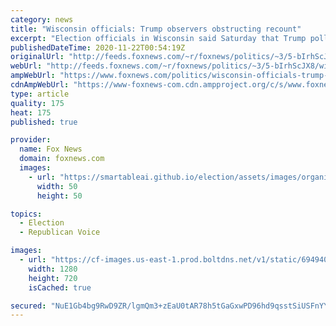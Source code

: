 ```yaml
---
category: news
title: "Wisconsin officials: Trump observers obstructing recount"
excerpt: "Election officials in Wisconsin said Saturday that Trump poll watchers were “obstructing” the recount and acting in “bad faith” as tabulations continue in Milwaukee and Dane counties."
publishedDateTime: 2020-11-22T00:54:19Z
originalUrl: "http://feeds.foxnews.com/~r/foxnews/politics/~3/5-bIrhScJX8/wisconsin-officials-trump-observers-obstructing-recount"
webUrl: "http://feeds.foxnews.com/~r/foxnews/politics/~3/5-bIrhScJX8/wisconsin-officials-trump-observers-obstructing-recount"
ampWebUrl: "https://www.foxnews.com/politics/wisconsin-officials-trump-observers-obstructing-recount.amp"
cdnAmpWebUrl: "https://www-foxnews-com.cdn.ampproject.org/c/s/www.foxnews.com/politics/wisconsin-officials-trump-observers-obstructing-recount.amp"
type: article
quality: 175
heat: 175
published: true

provider:
  name: Fox News
  domain: foxnews.com
  images:
    - url: "https://smartableai.github.io/election/assets/images/organizations/foxnews.com-50x50.jpg"
      width: 50
      height: 50

topics:
  - Election
  - Republican Voice

images:
  - url: "https://cf-images.us-east-1.prod.boltdns.net/v1/static/694940094001/5ed7bef1-abb4-4144-990f-945e21d96f1b/fe3038f6-9b82-4c44-8dcb-f8f7736bfd04/1280x720/match/image.jpg"
    width: 1280
    height: 720
    isCached: true

secured: "NuE1Gb4bg9RwD9ZR/lgmQm3+zEaU0tAR78h5tGaGxwPD96hd9qsstSiUSFnYY7r/CqkrmxfG22gYGyFOfLIIFwvVmHByxWIZ82VfsDd3qLMwdh9wX6ro+JPmEaLgYpdi3Z8Q5+bgbhwF2aJIuUzVdn/UO+5rPSGb6ZwoV8mxFaBHmp+sS5ZOjKP/e0kxy7+Hq+SL6tV9mb+62tBYFkSpwAiU05+ILLHToii0P4tnaNNmKtjG8nU0pHlL/wty21afxyY8Xg0A/L7EXFgAhE9mFbYJJ3QN5hIXy/1dTlZj+pRc1ckCpZwS0jQx744hgFhP2NUlFyCc0X+swAIJHR6VXoXp5An1QXoHrO27ACAo8pM=;dXwc/qEHBCupgnT8CfoTgw=="
---
```


